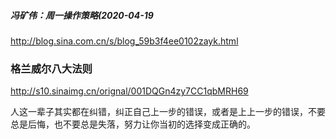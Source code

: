 ##### 冯矿伟：周一操作策略(2020-04-19
http://blog.sina.com.cn/s/blog_59b3f4ee0102zayk.html
### 格兰威尔八大法则
http://s10.sinaimg.cn/orignal/001DQGn4zy7CC1qbMRH69

 人这一辈子其实都在纠错，纠正自己上一步的错误，或者是上上一步的错误，不要总是后悔，也不要总是失落，努力让你当初的选择变成正确的。
